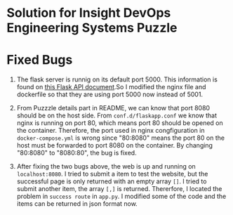 # Solution for Insight DevOps Engineering Systems Puzzle

# Fixed Bugs
1. The flask server is runnig on its default port 5000. This information is found on [this Flask API document](http://flask.pocoo.org/docs/1.0/api/).So I modified the nginx file and dockerfile so that they are using port 5000 now instead of 5001.

2. From Puzzzle details part in README, we can know that port 8080 should be on the host side. From `conf.d/flaskapp.conf` we know that nginx is running on port 80, which means port 80 should be opened on the container. Therefore, the port used in nginx congfiguration in `docker-compose.yml` is wrong since "80:8080" means the port 80 on the host must be forwarded to port 8080 on the container. By changing "80:8080" to "8080:80", the bug is fixed.

3. After fixing the two bugs above, the web is up and running on `localhost:8080`. I tried to submit a item to test the website, but the successful page is only returned with an empty array `[]`. I tried to submit another item, the array `[,]` is returned. Thererfore, I located the problem in `success route` in `app.py`. I modified some of the code and the items can be returned in json format now.


